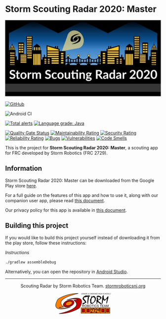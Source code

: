 # Storm Scouting Radar 2020: Master

![Scouting Radar Banner Logo](images/bannerlogo.jpg)

[![GitHub](https://img.shields.io/github/license/2729StormRobotics/StormAppMaster2020?color=orange)](https://opensource.org/licenses/Apache-2.0)

![Android CI](https://github.com/2729StormRobotics/StormAppMaster2020/workflows/Android%20CI/badge.svg)

[![Total alerts](https://img.shields.io/lgtm/alerts/g/2729StormRobotics/StormAppMaster2020.svg?logo=lgtm&logoWidth=18)](https://lgtm.com/projects/g/2729StormRobotics/StormAppMaster2020/alerts/)
[![Language grade: Java](https://img.shields.io/lgtm/grade/java/g/2729StormRobotics/StormAppMaster2020.svg?logo=lgtm&logoWidth=18)](https://lgtm.com/projects/g/2729StormRobotics/StormAppMaster2020/context:java)

[![Quality Gate Status](https://sonarcloud.io/api/project_badges/measure?project=2729StormRobotics_StormAppMaster2020&metric=alert_status)](https://sonarcloud.io/dashboard?id=2729StormRobotics_StormAppMaster2020)
[![Maintainability Rating](https://sonarcloud.io/api/project_badges/measure?project=2729StormRobotics_StormAppMaster2020&metric=sqale_rating)](https://sonarcloud.io/dashboard?id=2729StormRobotics_StormAppMaster2020)
[![Security Rating](https://sonarcloud.io/api/project_badges/measure?project=2729StormRobotics_StormAppMaster2020&metric=security_rating)](https://sonarcloud.io/dashboard?id=2729StormRobotics_StormAppMaster2020)
[![Reliability Rating](https://sonarcloud.io/api/project_badges/measure?project=2729StormRobotics_StormAppMaster2020&metric=reliability_rating)](https://sonarcloud.io/dashboard?id=2729StormRobotics_StormAppMaster2020)
[![Bugs](https://sonarcloud.io/api/project_badges/measure?project=2729StormRobotics_StormAppMaster2020&metric=bugs)](https://sonarcloud.io/dashboard?id=2729StormRobotics_StormAppMaster2020)
[![Vulnerabilities](https://sonarcloud.io/api/project_badges/measure?project=2729StormRobotics_StormAppMaster2020&metric=vulnerabilities)](https://sonarcloud.io/dashboard?id=2729StormRobotics_StormAppMaster2020)
[![Code Smells](https://sonarcloud.io/api/project_badges/measure?project=2729StormRobotics_StormAppMaster2020&metric=code_smells)](https://sonarcloud.io/dashboard?id=2729StormRobotics_StormAppMaster2020)

This is the project for __Storm Scouting Radar 2020: Master__, a scouting app for FRC developed by Storm Robotics (FRC 2729).  
## Information
Storm Scouting Radar 2020: Master can be downloaded from the Google Play store [here](https://play.google.com/store/apps/details?id=org.stormroboticsnj).  

For a full guide on the features of this app and how to use it, along with our companion user app, please read [this document](https://drive.google.com/open?id=1DC6P04GL2XGpKgMuIIIKCxcjumR6969DBRzcdnnvy1M).  

Our privacy policy for this app is available in [this document](https://drive.google.com/open?id=1qYCvt0eGiPle1d9VVWu7vAZr5h4CDdzS16_cOC7WbFw).  

## Building this project
If you would like to build this project yourself instead of downloading it from the play store, follow these instructions:  

_Instructions_  

```sh
./gradlew assembleDebug
```

Alternatively, you can open the repository in [Android Studio](https://developer.android.com/studio/).

---

<p align="center">Scouting Radar by Storm Robotics Team. <a href="stormroboticsnj.org">stormroboticsnj.org</a>  </p>  

<p align="center"><img src="images/stormlogosmall.png" alt="Storm Logo"></p>
